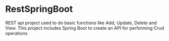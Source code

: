 # RestSpringBoot
REST api project used to do basic functions like Add, Update, Delete and View.
This project includes Spring Boot to create an API for performing Crud operations
